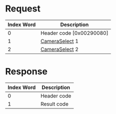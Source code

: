 # Request

| Index Word | Description                                               |
|------------|-----------------------------------------------------------|
| 0          | Header code \[0x00290080\]                                |
| 1          | [CameraSelect](Camera_Services#CameraSelect "wikilink") 1 |
| 2          | [CameraSelect](Camera_Services#CameraSelect "wikilink") 2 |

# Response

| Index Word | Description |
|------------|-------------|
| 0          | Header code |
| 1          | Result code |